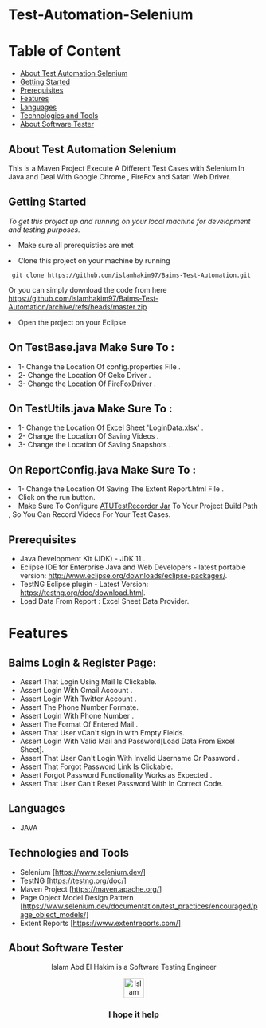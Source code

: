 # Test-Automation-Selenium

# Table of Content
- [About Test Automation Selenium](#about-test-automation-selenium)
- [Getting Started](#getting-started)
- [Prerequisites](#prerequisites)
- [Features](#features)
- [Languages](#languages)
- [Technologies and Tools](#technologies-and-tools)
- [About Software Tester](#about-software-tester)

 ## About Test Automation Selenium
 This is a Maven Project Execute A Different Test Cases with Selenium In Java and Deal With Google Chrome , FireFox and Safari Web Driver.
 
 ## Getting Started

*To get this project up and running on your local machine for development and testing purposes.* <li> Make sure all prerequisties are met  
<li> Clone this project on your machine by running  

     git clone https://github.com/islamhakim97/Baims-Test-Automation.git

Or you can simply download the code from here https://github.com/islamhakim97/Baims-Test-Automation/archive/refs/heads/master.zip
<li> Open the project on your Eclipse 
<h2>On TestBase.java  Make Sure To :</h2>
<li> 1- Change the Location  Of config.properties File  .</li>
<li> 2- Change the Location  Of Geko Driver .</li>
<li> 3- Change the Location  Of FireFoxDriver .</li>
<h2>On TestUtils.java  Make Sure To :</h2> 
<li> 1- Change the Location  Of Excel Sheet 'LoginData.xlsx' .
<li> 2- Change the Location  Of Saving Videos .</li>
<li> 3- Change the Location  Of Saving Snapshots . </li>
<h2>On ReportConfig.java  Make Sure To :</h2> 
<li> 1- Change the Location  Of Saving The Extent Report.html File  .
<li> Click on the run button.


<li> Make Sure To Configure <a href ="https://drive.google.com/drive/folders/0B7rZvkq9tkwPUHRXNU8wQjRYVDA?resourcekey=0-c0dQAyEDmWpY2qUgAmpH6A" >ATUTestRecorder Jar</a> To Your Project Build Path , So You Can Record Videos For Your Test Cases.
  
## Prerequisites
- Java Development Kit (JDK) - JDK 11 .
- Eclipse IDE for Enterprise Java and Web Developers - latest portable version: http://www.eclipse.org/downloads/eclipse-packages/.
- TestNG Eclipse plugin - Latest Version: https://testng.org/doc/download.html.
- Load Data From Report : Excel Sheet Data Provider.



# Features
  ## Baims Login & Register Page:
  - Assert That Login Using Mail Is Clickable.
  - Assert Login With Gmail Account .
  - Assert Login With Twitter Account .
  - Assert The Phone Number Formate.
  - Assert Login With Phone Number .
  - Assert The Format Of Entered Mail .
  - Assert That User vCan't sign in with Empty Fields.
  - Assert Login With Valid Mail and Password[Load Data From Excel Sheet].
  - Assert That User Can't Login With Invalid Username Or Password . 
  - Assert That Forgot Password Link Is Clickable.
  - Assert Forgot Password Functionality Works as Expected .
  - Assert That User Can't Reset Password With In Correct Code.
 
  
## Languages
  - JAVA
  ## Technologies and Tools
  - Selenium [https://www.selenium.dev/]
  - TestNG [https://testng.org/doc/]
  - Maven Project [https://maven.apache.org/]
  - Page Opject Model Design Pattern [https://www.selenium.dev/documentation/test_practices/encouraged/page_object_models/]
  - Extent Reports [https://www.extentreports.com/]
  
## About Software Tester
  <div align="center">
  Islam Abd El Hakim is a Software Testing Engineer
  </div>
 <p> </p>
 <p> </p>
  <div align="center">
  <!-- Islam Abd El Hakim LinkedIn -->
  <a href="https://www.linkedin.com/in/islamhakim/">
    <img src="https://user-images.githubusercontent.com/33738409/154184172-7a13b01e-6eb1-4134-ae91-c82588a7b27b.png" width="40px" height="40px"  
      alt="Islam Abd ElHakim Linkedin Profile" />
  </a>
</div>
<p> </p>
<h3 align="center"> I hope it help </h3>
